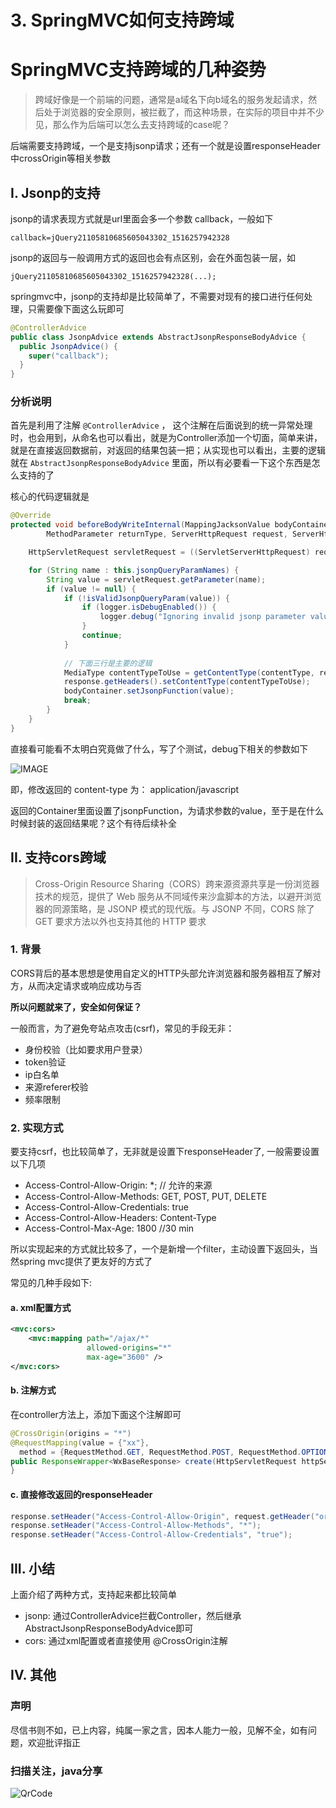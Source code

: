 # 3. SpringMVC如何支持跨域

# SpringMVC支持跨域的几种姿势
> 跨域好像是一个前端的问题，通常是a域名下向b域名的服务发起请求，然后处于浏览器的安全原则，被拦截了，而这种场景，在实际的项目中并不少见，那么作为后端可以怎么去支持跨域的case呢？

后端需要支持跨域，一个是支持jsonp请求；还有一个就是设置responseHeader中crossOrigin等相关参数

<!-- more -->

## I. Jsonp的支持

jsonp的请求表现方式就是url里面会多一个参数 callback，一般如下

```
callback=jQuery21105810685605043302_1516257942328
```

jsonp的返回与一般调用方式的返回也会有点区别，会在外面包装一层，如

```
jQuery21105810685605043302_1516257942328(...);
```

springmvc中，jsonp的支持却是比较简单了，不需要对现有的接口进行任何处理，只需要像下面这么玩即可

```java
@ControllerAdvice
public class JsonpAdvice extends AbstractJsonpResponseBodyAdvice {    
  public JsonpAdvice() {        
    super("callback");    
  }
}
```

### 分析说明

首先是利用了注解 `@ControllerAdvice` ， 这个注解在后面说到的统一异常处理时，也会用到，从命名也可以看出，就是为Controller添加一个切面，简单来讲，就是在直接返回数据前，对返回的结果包装一把；从实现也可以看出，主要的逻辑就在 `AbstractJsonpResponseBodyAdvice` 里面，所以有必要看一下这个东西是怎么支持的了


核心的代码逻辑就是

```java
@Override
protected void beforeBodyWriteInternal(MappingJacksonValue bodyContainer, MediaType contentType,
		MethodParameter returnType, ServerHttpRequest request, ServerHttpResponse response) {

	HttpServletRequest servletRequest = ((ServletServerHttpRequest) request).getServletRequest();

	for (String name : this.jsonpQueryParamNames) {
		String value = servletRequest.getParameter(name);
		if (value != null) {
			if (!isValidJsonpQueryParam(value)) {
				if (logger.isDebugEnabled()) {
					logger.debug("Ignoring invalid jsonp parameter value: " + value);
				}
				continue;
			}
			
			// 下面三行是主要的逻辑
			MediaType contentTypeToUse = getContentType(contentType, request, response);
			response.getHeaders().setContentType(contentTypeToUse);
			bodyContainer.setJsonpFunction(value);
			break;
		}
	}
}
```

直接看可能看不太明白究竟做了什么，写了个测试，debug下相关的参数如下


![IMAGE](https://s17.mogucdn.com/mlcdn/c45406/180118_3a5f1elgbj9ibc85fk5j9401b5hde_2350x1032.jpg)

即，修改返回的 content-type 为： application/javascript

返回的Container里面设置了jsonpFunction，为请求参数的value，至于是在什么时候封装的返回结果呢？这个有待后续补全


## II. 支持cors跨域
> Cross-Origin Resource Sharing（CORS）跨来源资源共享是一份浏览器技术的规范，提供了 Web 服务从不同域传来沙盒脚本的方法，以避开浏览器的同源策略，是 JSONP 模式的现代版。与 JSONP 不同，CORS 除了 GET 要求方法以外也支持其他的 HTTP 要求

### 1. 背景

CORS背后的基本思想是使用自定义的HTTP头部允许浏览器和服务器相互了解对方，从而决定请求或响应成功与否

**所以问题就来了，安全如何保证？**

一般而言，为了避免夸站点攻击(csrf)，常见的手段无非：

- 身份校验（比如要求用户登录）
- token验证
- ip白名单
- 来源referer校验
- 频率限制

### 2. 实现方式

要支持csrf，也比较简单了，无非就是设置下responseHeader了, 一般需要设置以下几项

- Access-Control-Allow-Origin: *; // 允许的来源
- Access-Control-Allow-Methods: GET, POST, PUT, DELETE
- Access-Control-Allow-Credentials: true
- Access-Control-Allow-Headers: Content-Type
- Access-Control-Max-Age: 1800 //30 min


所以实现起来的方式就比较多了，一个是新增一个filter，主动设置下返回头，当然spring mvc提供了更友好的方式了

常见的几种手段如下: 

#### a. xml配置方式

```xml
<mvc:cors>
    <mvc:mapping path="/ajax/*"
                 allowed-origins="*"
                 max-age="3600" />
</mvc:cors>
```


#### b. 注解方式

在controller方法上，添加下面这个注解即可

```java
@CrossOrigin(origins = "*")
@RequestMapping(value = {"xx"}, 
  method = {RequestMethod.GET, RequestMethod.POST, RequestMethod.OPTIONS})
public ResponseWrapper<WxBaseResponse> create(HttpServletRequest httpServletRequest) {
}
```


#### c. 直接修改返回的responseHeader

```java
response.setHeader("Access-Control-Allow-Origin", request.getHeader("origin"));
response.setHeader("Access-Control-Allow-Methods", "*");
response.setHeader("Access-Control-Allow-Credentials", "true");
```


## III. 小结

上面介绍了两种方式，支持起来都比较简单

- jsonp: 通过ControllerAdvice拦截Controller，然后继承AbstractJsonpResponseBodyAdvice即可
- cors: 通过xml配置或者直接使用 @CrossOrigin注解


## IV. 其他

### 声明

尽信书则不如，已上内容，纯属一家之言，因本人能力一般，见解不全，如有问题，欢迎批评指正

### 扫描关注，java分享

![QrCode](https://s10.mogucdn.com/mlcdn/c45406/180103_61hi8f7kldkl202fked3k2g0ial1e_640x340.jpg)

